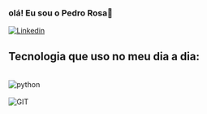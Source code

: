### olá! Eu sou o Pedro Rosa👋

[![Linkedin](https://img.shields.io/badge/LinkedIn-0077B5?style=for-the-badge&logo=linkedin&logoColor=white)](https://www.linkedin.com/in/pedro-henrique-rosa-cruz-3901b3269/)




## Tecnologia que uso no meu dia a dia:

<div style="Display: inline_block"><br/>
<img  align="center"alt="python" src="https://img.shields.io/badge/Python-14354C?style=for-the-badge&logo=python&logoColor=white"  />


<div style="Display: inline_block"><br/>
<img  align="center"alt="GIT" src="https://img.shields.io/badge/C-00599C?style=for-the-badge&logo=c&logoColor=white"  />
